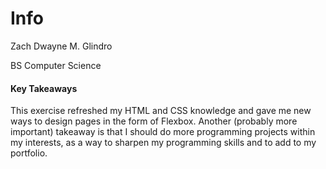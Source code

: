 <h1>Info</h1>
Zach Dwayne M. Glindro

BS Computer Science

<h4>Key Takeaways</h4>
This exercise refreshed my HTML and CSS knowledge and gave me new ways to design pages in the form of Flexbox. Another (probably more important) takeaway is that I should do more programming projects within my interests, as a way to sharpen my programming skills and to add to my portfolio.